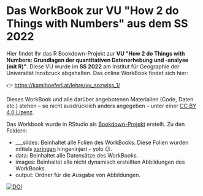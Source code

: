 # Das WorkBook zur VU "How 2 do Things with Numbers" aus dem SS 2022

Hier findet Ihr das R Bookdown-Projekt zur **VU "How 2 do Things with Numbers: Grundlagen der quantitativen Datenerhebung und -analyse (mit R)"**. Diese VU wurde im **SS 2022** am Institut für Geographie der Universität Innsbruck abgehalten. Das online WorkBook findet sich hier:

👉 https://kamihoeferl.at/lehre/vu_sozwiss_1/

Dieses WorkBook und alle darüber angebotenen Materialien (Code, Daten etc.) stehen – so nicht ausdrücklich anders angegeben – unter einer [CC BY 4.0 Lizenz](https://creativecommons.org/licenses/by/4.0/deed.de).

Das Workbook wurde in RStudio als [Bookdown-Projekt](https://bookdown.org/) erstellt. Zu den Foldern:

* ___slides: Beinhaltet alle Folien des WorkBooks. Diese Folien wurden mittels [xaringan](https://slides.yihui.org/xaringan) hingeninjert - yolo 😉.
* data: Beinhaltet alle Datensätze des WorkBooks.
* images: Beinhaltet alle nicht dynamisch erstellten Abbildungen des WorkBooks.
* output: Ordner für die Ausgabe von Abbildungen.

[![DOI](https://zenodo.org/badge/520426887.svg)](https://zenodo.org/badge/latestdoi/520426887)
